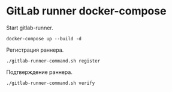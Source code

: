 # GitLab runner docker-compose

Start gitlab-runner.

    docker-compose up --build -d

Регистрация раннера.

    ./gitlab-runner-command.sh register

Подтверждение раннера.

    ./gitlab-runner-command.sh verify
